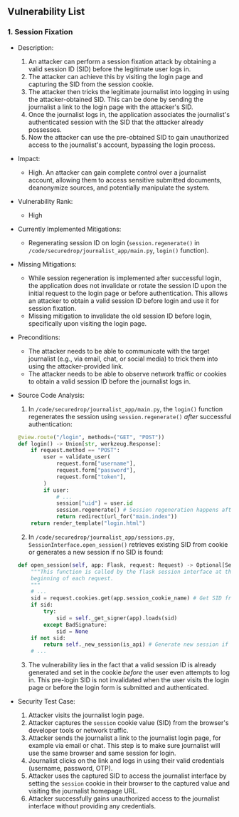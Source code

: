 ## Vulnerability List

### 1. Session Fixation

* Description:
    1. An attacker can perform a session fixation attack by obtaining a valid session ID (SID) before the legitimate user logs in.
    2. The attacker can achieve this by visiting the login page and capturing the SID from the session cookie.
    3. The attacker then tricks the legitimate journalist into logging in using the attacker-obtained SID. This can be done by sending the journalist a link to the login page with the attacker's SID.
    4. Once the journalist logs in, the application associates the journalist's authenticated session with the SID that the attacker already possesses.
    5. Now the attacker can use the pre-obtained SID to gain unauthorized access to the journalist's account, bypassing the login process.

* Impact:
    - High. An attacker can gain complete control over a journalist account, allowing them to access sensitive submitted documents, deanonymize sources, and potentially manipulate the system.

* Vulnerability Rank:
    - High

* Currently Implemented Mitigations:
    - Regenerating session ID on login (`session.regenerate()` in `/code/securedrop/journalist_app/main.py`, `login()` function).

* Missing Mitigations:
    - While session regeneration is implemented after successful login, the application does not invalidate or rotate the session ID upon the initial request to the login page or before authentication. This allows an attacker to obtain a valid session ID before login and use it for session fixation.
    - Missing mitigation to invalidate the old session ID before login, specifically upon visiting the login page.

* Preconditions:
    - The attacker needs to be able to communicate with the target journalist (e.g., via email, chat, or social media) to trick them into using the attacker-provided link.
    - The attacker needs to be able to observe network traffic or cookies to obtain a valid session ID before the journalist logs in.

* Source Code Analysis:
    1. In `/code/securedrop/journalist_app/main.py`, the `login()` function regenerates the session using `session.regenerate()` *after* successful authentication:
    ```python
    @view.route("/login", methods=("GET", "POST"))
    def login() -> Union[str, werkzeug.Response]:
        if request.method == "POST":
            user = validate_user(
                request.form["username"],
                request.form["password"],
                request.form["token"],
            )
            if user:
                # ...
                session["uid"] = user.id
                session.regenerate() # Session regeneration happens after authentication
                return redirect(url_for("main.index"))
        return render_template("login.html")
    ```
    2. In `/code/securedrop/journalist_app/sessions.py`, `SessionInterface.open_session()` retrieves existing SID from cookie or generates a new session if no SID is found:
    ```python
    def open_session(self, app: Flask, request: Request) -> Optional[ServerSideSession]:
        """This function is called by the flask session interface at the
        beginning of each request.
        """
        # ...
        sid = request.cookies.get(app.session_cookie_name) # Get SID from cookie
        if sid:
            try:
                sid = self._get_signer(app).loads(sid)
            except BadSignature:
                sid = None
        if not sid:
            return self._new_session(is_api) # Generate new session if no SID is found or invalid
        # ...
    ```
    3. The vulnerability lies in the fact that a valid session ID is already generated and set in the cookie *before* the user even attempts to log in. This pre-login SID is not invalidated when the user visits the login page or before the login form is submitted and authenticated.

* Security Test Case:
    1. Attacker visits the journalist login page.
    2. Attacker captures the `session` cookie value (SID) from the browser's developer tools or network traffic.
    3. Attacker sends the journalist a link to the journalist login page, for example via email or chat. This step is to make sure journalist will use the same browser and same session for login.
    4. Journalist clicks on the link and logs in using their valid credentials (username, password, OTP).
    5. Attacker uses the captured SID to access the journalist interface by setting the `session` cookie in their browser to the captured value and visiting the journalist homepage URL.
    6. Attacker successfully gains unauthorized access to the journalist interface without providing any credentials.